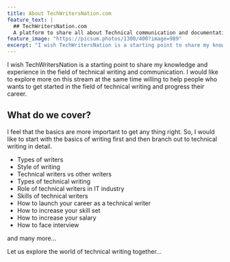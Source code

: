 ```yaml
---
title: About TechWritersNation.com
feature_text: |
  ## TechWritersNation.com
  A platform to share all about Technical communication and documentation.
feature_image: "https://picsum.photos/1300/400?image=989"
excerpt: "I wish TechWritersNation is a starting point to share my knowledge and experience in the field of technical writing and communication. I would like to explore more on this stream at the same time willing to help people who wants to get started in the field of technical writing and progress their career."
---
```


I wish TechWritersNation is a starting point to share my knowledge and experience in the field of technical writing and communication. I would like to explore more on this stream at the same time willing to help people who wants to get started in the field of technical writing and progress their career.

<!---
{% include button.html text="Fork it" icon="github" link="https://github.com/daviddarnes/alembic" color="#0366d6" %} {% include button.html text="Tweet it" icon="twitter" link="https://twitter.com/intent/tweet/?url=https://alembic.darn.es&text=Alembic%20-%20A%20Jekyll%20boilerplate%20theme&via=DavidDarnes" color="#0d94e7" %} {% include button.html text="Install Alembic ⚗️" link="https://github.com/daviddarnes/alembic#installation" %} {% include button.html text="Tip me $5 💸" link="https://www.paypal.me/daviddarnes/5usd" color="#333333" %}

--->
## What do we cover?

I feel that the basics are more important to get any thing right. So, I would like to start with the basics of writing first and then branch out to technical writing in detail.

- Types of writers
- Style of writing  
- Technical writers vs other writers
- Types of technical writing
- Role of technical writers in IT industry
- Skills of technical writers
- How to launch your career as a technical writer
- How to increase your skill set
- How to increase your salary
- How to face interview

and many more...

Let us explore the world of technical writing together...
